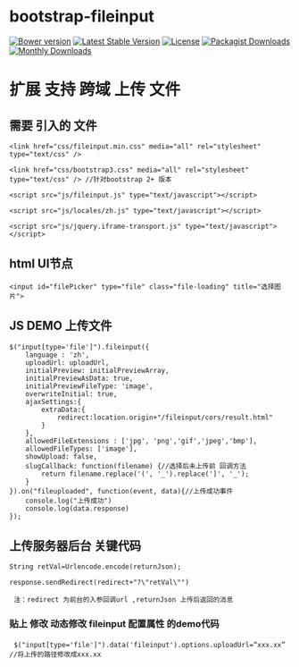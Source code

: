 bootstrap-fileinput
===================

[![Bower version](https://badge.fury.io/bo/bootstrap-fileinput.svg)](http://badge.fury.io/bo/bootstrap-fileinput)
[![Latest Stable Version](https://poser.pugx.org/kartik-v/bootstrap-fileinput/v/stable)](https://packagist.org/packages/kartik-v/bootstrap-fileinput)
[![License](https://poser.pugx.org/kartik-v/bootstrap-fileinput/license)](https://packagist.org/packages/kartik-v/bootstrap-fileinput)
[![Packagist Downloads](https://poser.pugx.org/kartik-v/bootstrap-fileinput/downloads)](https://packagist.org/packages/kartik-v/bootstrap-fileinput)
[![Monthly Downloads](https://poser.pugx.org/kartik-v/bootstrap-fileinput/d/monthly)](https://packagist.org/packages/kartik-v/bootstrap-fileinput)

# 扩展 支持 跨域 上传 文件

## 需要 引入的 文件
   `<link href="css/fileinput.min.css" media="all" rel="stylesheet" type="text/css" />`
   
   `<link href="css/bootstrap3.css" media="all" rel="stylesheet" type="text/css" /> //针对bootstrap 2+ 版本`
   
   `<script src="js/fileinput.js" type="text/javascript"></script>`
    
   `<script src="js/locales/zh.js" type="text/javascript"></script>`
   
   `<script src="js/jquery.iframe-transport.js" type="text/javascript"></script>`
    
## html UI节点    
   `<input id="filePicker" type="file" class="file-loading" title="选择图片">`
   
## JS DEMO 上传文件
    $("input[type='file']").fileinput({
        language : 'zh',
        uploadUrl: uploadUrl,
        initialPreview: initialPreviewArray,
        initialPreviewAsData: true,
        initialPreviewFileType: 'image',
        overwriteInitial: true,
        ajaxSettings:{
            extraData:{
                redirect:location.origin+"/fileinput/cors/result.html"
            }
        },
        allowedFileExtensions : ['jpg', 'png','gif','jpeg','bmp'],
        allowedFileTypes: ['image'],
        showUpload: false,
        slugCallback: function(filename) {//选择后未上传前 回调方法
            return filename.replace('(', '_').replace(']', '_');
        }
    }).on("fileuploaded", function(event, data){//上传成功事件
        console.log("上传成功")
        console.log(data.response)
    });

## 上传服务器后台 关键代码
   `String retVal=Urlencode.encode(returnJson);`
   
   `response.sendRedirect(redirect+"?\"retVal\"")`
   
   `注：redirect 为前台的入参回调url ,returnJson 上传后返回的消息`
   
### 贴上 修改 动态修改 fileinput 配置属性 的demo代码
   `$("input[type='file']").data('fileinput').options.uploadUrl=“xxx.xx” //将上传的路径修改成xxx.xx`
   
   
